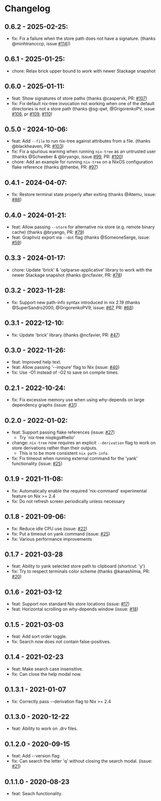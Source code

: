 # Changelog

## 0.6.2 - 2025-02-25:

* fix: Fix a failure when the store path does not have a signature. (thanks @minhtrancccp, issue [#114]))

[#114]: https://github.com/utdemir/nix-tree/issues/114

## 0.6.1 - 2025-01-25:

* chore: Relax brick upper bound to work with newer Stackage snapshot

## 0.6.0 - 2025-01-11:

* feat: Show signatures of store paths (thanks @caspervk, PR: [#107])
* fix: Fix default nix-tree invocation not working when one of the default directories is not a store path (thanks @sg-qwt, @GrigorenkoPV, issue [#106], pr [#109], [#110])

[#107]: https://github.com/utdemir/nix-tree/pull/107
[#106]: https://github.com/utdemir/nix-tree/issues/106
[#109]: https://github.com/utdemir/nix-tree/pull/109
[#110]: https://github.com/utdemir/nix-tree/pull/110

## 0.5.0 - 2024-10-06:

* feat: Add `--file` to run nix-tree against attributes from a file. (thanks @blackheaven, PR: [#103])
* fix: Fix a spurious warning when running `nix-tree` as an untrusted user (thanks @Schweber & @bryango, issue [#99], PR: [#100])
* chore: Add an example for running `nix-tree` on a NixOS configuration flake reference (thanks @thenbe, PR: [#97])

[#103]: https://github.com/utdemir/nix-tree/pull/103
[#99]: https://github.com/utdemir/nix-tree/issues/99
[#100]: https://github.com/utdemir/nix-tree/pull/100
[#97]: https://github.com/utdemir/nix-tree/pull/97

## 0.4.1 - 2024-04-07:

* fix: Restore terminal state properly after exiting (thanks @Atemu, issue: [#88])

[#88]: https://github.com/utdemir/nix-tree/issues/88

## 0.4.0 - 2024-01-21:

* feat: Allow passing `--store` for alternative nix store (e.g. remote binary cache) (thanks @bryango, PR: [#79][])
* feat: Graphviz export via `--dot` flag (thanks @SomeoneSerge, issue: [#59][])

[#79]: https://github.com/utdemir/nix-tree/pull/79
[#59]: https://github.com/utdemir/nix-tree/issues/59

## 0.3.3 - 2024-01-17:

* chore: Update 'brick' & 'optparse-applicative' library to work with the newer Stackage snapshot (thanks @ncfavier, PR: [#78][]) 

[#78]: https://github.com/utdemir/nix-tree/issues/78

## 0.3.2 - 2023-11-28:

* fix: Support new path-info syntax introduced in nix 2.19 (thanks @SuperSandro2000, @GrigorenkoPV9, issue: [#67][], PR: [#68][])

[#67]: https://github.com/utdemir/nix-tree/issues/67
[#68]: https://github.com/utdemir/nix-tree/issues/68

## 0.3.1 - 2022-12-10:

* fix: Update 'brick' library (thanks @ncfavier, PR: [#47][]) 

[#47]: https://github.com/utdemir/nix-tree/issues/47

## 0.3.0 - 2022-11-26:

* feat: Improved help text.
* feat: Allow passing '--impure' flag to Nix (issue: [#40][]) 
* fix: Use -O1 instead of -O2 to save on compile times.

[#40]: https://github.com/utdemir/nix-tree/issues/40

## 0.2.1 - 2022-10-24:

* fix: Fix excessive memory use when using why-depends on large dependency graphs (issue: [#31][])

[#31]: https://github.com/utdemir/nix-tree/issues/31

## 0.2.0 - 2022-01-02:

* feat: Support passing flake references (issue: [#27][])
  * Try `nix-tree nixpkgs#hello'
* change: `nix-tree` now requires an explicit `--derivation` flag to work on store derivations rather than their outputs.
  * This is to be more consistent `nix path-info`.
* fix: Fix timeout when running external command for the 'yank' functionality (issue: [#25][])

[#27]: https://github.com/utdemir/nix-tree/issues/27

## 0.1.9 - 2021-11-08:

* fix: Automatically enable the required 'nix-command' experimental feature on Nix >= 2.4
* fix: Do not refresh screen periodically unless necessary

## 0.1.8 - 2021-09-06:

* fix: Reduce idle CPU use (issue: [#22][])
* fix: Put a timeout on yank command (issue: [#25][])
* fix: Various performance improvements

[#22]: https://github.com/utdemir/nix-tree/issues/22
[#25]: https://github.com/utdemir/nix-tree/issues/25

## 0.1.7 - 2021-03-28

* feat: Ability to yank selected store path to clipboard (shortcut: 'y')
* fix: Try to respect terminals color scheme (thanks @kanashimia, PR: [#20][])

[#20]: https://github.com/utdemir/nix-tree/issues/20

## 0.1.6 - 2021-03-12

* feat: Support non standard Nix store locations (issue: [#17][])
* feat: Horizontal scrolling on why-depends window (issue: [#18][])

[#17]: https://github.com/utdemir/nix-tree/issues/17
[#18]: https://github.com/utdemir/nix-tree/issues/18

## 0.1.5 - 2021-03-03

* feat: Add sort order toggle.
* fix: Search now does not contain false-positives.

## 0.1.4 - 2021-02-23

* feat: Make search case insensitive.
* fix: Can close the help modal now.

## 0.1.3.1 - 2021-01-07

* fix: Correctly pass --derivation flag to Nix >= 2.4

## 0.1.3.0 - 2020-12-22

* feat: Ability to work on .drv files.

## 0.1.2.0 - 2020-09-15

* feat: Add --version flag
* fix: Can search the letter 'q' without closing the search modal. (issue: [#21][])

[#21]: https://github.com/utdemir/nix-tree/issues/21

## 0.1.1.0 - 2020-08-23

* feat: Seach functionality.
